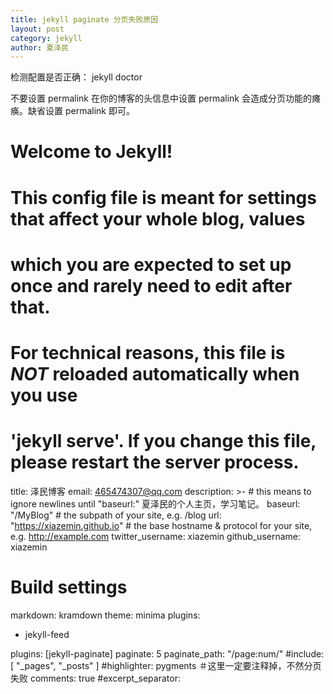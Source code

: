 ```yaml
---
title: jekyll paginate 分页失败原因
layout: post
category: jekyll
author: 夏泽民
---
```


检测配置是否正确：
jekyll doctor

<!-- more -->
不要设置 permalink
在你的博客的头信息中设置 permalink 会造成分页功能的瘫痪。缺省设置 permalink 即可。


# Welcome to Jekyll!
#
# This config file is meant for settings that affect your whole blog, values
# which you are expected to set up once and rarely need to edit after that.
# For technical reasons, this file is *NOT* reloaded automatically when you use
# 'jekyll serve'. If you change this file, please restart the server process.

title: 泽民博客
email: 465474307@qq.com
description: >- # this means to ignore newlines until "baseurl:"
  夏泽民的个人主页，学习笔记。
baseurl: "/MyBlog" # the subpath of your site, e.g. /blog
url: "https://xiazemin.github.io" # the base hostname & protocol for your site, e.g. http://example.com
twitter_username: xiazemin
github_username:  xiazemin

# Build settings
markdown: kramdown
theme: minima
plugins:
  - jekyll-feed

plugins: [jekyll-paginate]
paginate: 5
paginate_path: "/page:num/"
#include: [ "_pages", "_posts" ]
#highlighter: pygments ＃这里一定要注释掉，不然分页失败
comments: true
#excerpt_separator: <!-- more -->
